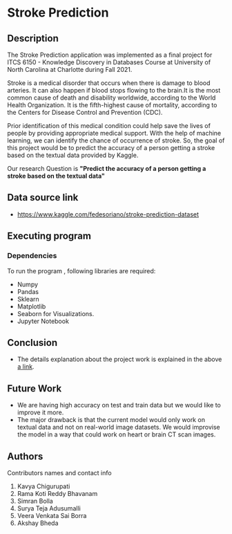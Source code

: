 # Stroke Prediction
## Description
The Stroke Prediction application was implemented as a final project for ITCS 6150 - Knowledge Discovery in Databases Course at University of North Carolina at Charlotte during Fall 2021.

Stroke is a medical disorder that occurs when there is damage to blood arteries. It can also happen if blood stops flowing to the brain.It is the most common cause of death and disability worldwide, according to the World Health Organization. It is the fifth-highest cause of mortality, according to the Centers for Disease Control and Prevention (CDC).

Prior identification of this medical condition could help save the lives of people by providing appropriate medical support. With the help of machine learning, we can identify the chance of occurrence of stroke. So, the goal of this project would be to predict the accuracy of a person getting a stroke based on the textual data provided by Kaggle.

Our research Question is **"Predict the accuracy of a person getting a stroke based on the textual data"**

## Data source link
* https://www.kaggle.com/fedesoriano/stroke-prediction-dataset



## Executing program
### Dependencies

To run the program , following libraries are required:

* Numpy
* Pandas
* Sklearn
* Matplotlib
* Seaborn for Visualizations.
* Jupyter Notebook
## Conclusion

* The details explanation about the project work is explained in the above [a link](Conclusion.docx).



## Future Work

* We are having high accuracy on test and train data but we would like to improve it more.
* The major drawback is that the current model would only work on textual data and not on real-world image datasets. We would improvise the model in a way that could work on heart or brain CT scan images.

## Authors

Contributors names and contact info

1. Kavya Chigurupati
2. Rama Koti Reddy Bhavanam
3. Simran Bolla
4. Surya Teja Adusumalli
5. Veera Venkata Sai Borra
6. Akshay Bheda
